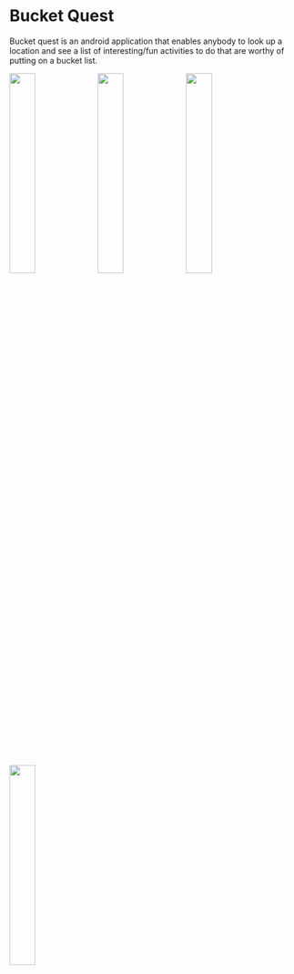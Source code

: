 # Bucket Quest

Bucket quest is an android application that enables anybody to look up a location and see a list of interesting/fun activities to do that are worthy of putting on a bucket list.
<br />
<p float="left">
  <img src="https://raw.githubusercontent.com/latrujil913/bucket-quest/master/photos/list.png" width="30%" height="30%">
  <img src="https://raw.githubusercontent.com/latrujil913/bucket-quest/master/photos/event.png" width="30%" height="30%">
  <img src="https://raw.githubusercontent.com/latrujil913/bucket-quest/master/photos/map.png" width="30%" height="30%">
</p>
<br />  
<p float="left">
  <img src="https://raw.githubusercontent.com/latrujil913/bucket-quest/master/photos/save.gif" width="30%" height="30%">
</p>